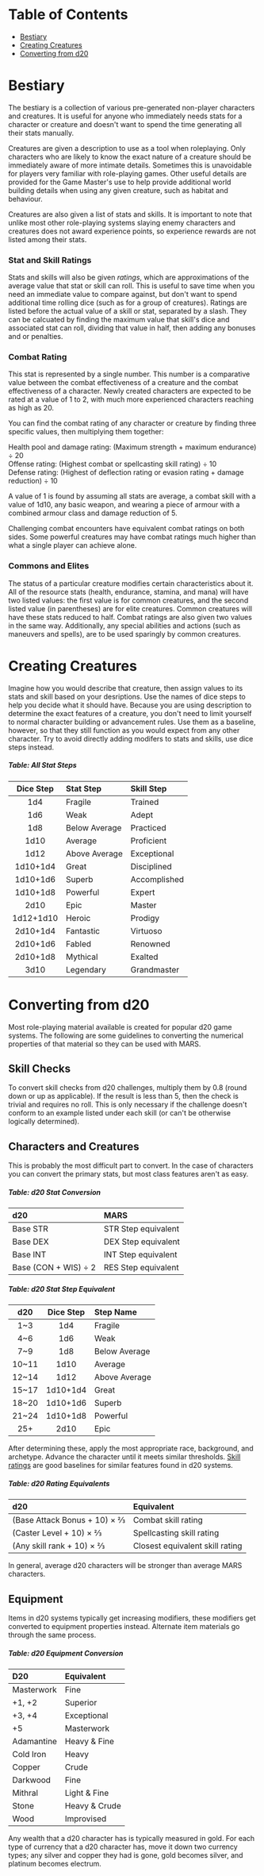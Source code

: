 # Table of Contents

* [Bestiary](#bestiary)
* [Creating Creatures](#creating-creatures)
* [Converting from d20](#converting-from-d20)

# Bestiary

The bestiary is a collection of various pre-generated non-player characters and creatures. It is useful for anyone who immediately needs stats for a character or creature and doesn't want to spend the time generating all their stats manually.

Creatures are given a description to use as a tool when roleplaying. Only characters who are likely to know the exact nature of a creature should be immediately aware of more intimate details. Sometimes this is unavoidable for players very familiar with role-playing games. Other useful details are provided for the Game Master's use to help provide additional world building details when using any given creature, such as habitat and behaviour.

Creatures are also given a list of stats and skills. It is important to note that unlike most other role-playing systems slaying enemy characters and creatures does not award experience points, so experience rewards are not listed among their stats.

### Stat and Skill Ratings

Stats and skills will also be given *ratings*, which are approximations of the average value that stat or skill can roll. This is useful to save time when you need an immediate value to compare against, but don't want to spend additional time rolling dice (such as for a group of creatures). Ratings are listed before the actual value of a skill or stat, separated by a slash. They can be calcuated by finding the maximum value that skill's dice and associated stat can roll, dividing that value in half, then adding any bonuses and or penalties.

### Combat Rating

This stat is represented by a single number. This number is a comparative value between the combat effectiveness of a creature and the combat effectiveness of a character. Newly created characters are expected to be rated at a value of 1 to 2, with much more experienced characters reaching as high as 20.

You can find the combat rating of any character or creature by finding three specific values, then multiplying them together:

Health pool and damage rating: (Maximum strength + maximum endurance) ÷ 20  
Offense rating: (Highest combat or spellcasting skill rating) ÷ 10  
Defense rating: (Highest of deflection rating or evasion rating + damage reduction) ÷ 10

A value of 1 is found by assuming all stats are average, a combat skill with a value of 1d10, any basic weapon, and wearing a piece of armour with a combined armour class and damage reduction of 5.

Challenging combat encounters have equivalent combat ratings on both sides. Some powerful creatures may have combat ratings much higher than what a single player can achieve alone.

### Commons and Elites

The status of a particular creature modifies certain characteristics about it. All of the resource stats (health, endurance, stamina, and mana) will have two listed values: the first value is for common creatures, and the second listed value (in parentheses) are for elite creatures. Common creatures will have these stats reduced to half. Combat ratings are also given two values in the same way. Additionally, any special abilities and actions (such as maneuvers and spells), are to be used sparingly by common creatures.

# Creating Creatures

Imagine how you would describe that creature, then assign values to its stats and skill based on your desriptions. Use the names of dice steps to help you decide what it should have. Because you are using description to determine the exact features of a creature, you don't need to limit yourself to normal character building or advancement rules. Use them as a baseline, however, so that they still function as you would expect from any other character. Try to avoid directly adding modifers to stats and skills, use dice steps instead.

##### Table: All Stat Steps
| Dice Step | Stat Step | Skill Step |
|:-:|:-|:-|
| 1d4 | Fragile | Trained |
| 1d6 | Weak | Adept |
| 1d8 | Below Average | Practiced |
| 1d10 | Average | Proficient |
| 1d12 | Above Average | Exceptional |
| 1d10+1d4 | Great | Disciplined |
| 1d10+1d6 | Superb | Accomplished |
| 1d10+1d8 | Powerful | Expert |
| 2d10 | Epic | Master |
| 1d12+1d10 | Heroic | Prodigy |
| 2d10+1d4 | Fantastic | Virtuoso |
| 2d10+1d6 | Fabled | Renowned |
| 2d10+1d8 | Mythical | Exalted |
| 3d10 | Legendary | Grandmaster |

# Converting from d20

Most role-playing material available is created for popular d20 game systems. The following are some guidelines to converting the numerical properties of that material so they can be used with MARS.

## Skill Checks

To convert skill checks from d20 challenges, multiply them by 0.8 (round down or up as applicable). If the result is less than 5, then the check is trivial and requires no roll. This is only necessary if the challenge doesn't conform to an example listed under each skill (or can't be otherwise logically determined).

## Characters and Creatures

This is probably the most difficult part to convert. In the case of characters you can convert the primary stats, but most class features aren't as easy.

##### Table: d20 Stat Conversion
| d20 | MARS |
|:-|:-|
| Base STR | STR Step equivalent |
| Base DEX | DEX Step equivalent |
| Base INT | INT Step equivalent |
| Base (CON + WIS) ÷ 2 | RES Step equivalent |

##### Table: d20 Stat Step Equivalent
| d20 | Dice Step | Step Name |
|:-:|:-:|:-|
| 1~3 | 1d4 | Fragile |
| 4~6 | 1d6 | Weak |
| 7~9 | 1d8 | Below Average |
| 10~11 | 1d10 | Average |
| 12~14 | 1d12 | Above Average |
| 15~17 | 1d10+1d4 | Great |
| 18~20 | 1d10+1d6 | Superb |
| 21~24 | 1d10+1d8 | Powerful |
| 25+ | 2d10 | Epic |

After determining these, apply the most appropriate race, background, and archetype. Advance the character until it meets similar thresholds. [Skill ratings](#stat-and-skill-ratings) are good baselines for similar features found in d20 systems.

##### Table: d20 Rating Equivalents
| d20 | Equivalent |
|:-|:-|
| (Base Attack Bonus + 10) × ⅔ | Combat skill rating |
| (Caster Level + 10) × ⅔ | Spellcasting skill rating |
| (Any skill rank + 10) × ⅔ | Closest equivalent skill rating |

In general, average d20 characters will be stronger than average MARS characters.

## Equipment

Items in d20 systems typically get increasing modifiers, these modifiers get converted to equipment properties instead. Alternate item materials go through the same process.

##### Table: d20 Equipment Conversion
| D20 | Equivalent |
|:-|:-|
| Masterwork | Fine |
| +1, +2 | Superior |
| +3, +4 | Exceptional |
| +5 | Masterwork |
| Adamantine | Heavy & Fine |
| Cold Iron | Heavy |
| Copper | Crude |
| Darkwood | Fine |
| Mithral | Light & Fine |
| Stone | Heavy & Crude |
| Wood | Improvised |

Any wealth that a d20 character has is typically measured in gold. For each type of currency that a d20 character has, move it down two currency types; any silver and copper they had is gone, gold becomes silver, and platinum becomes electrum.
